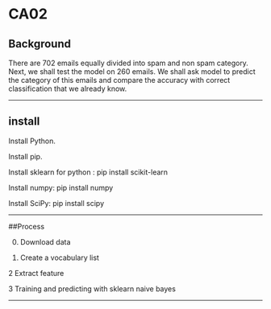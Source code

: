 # CA02

## Background

 There are 702 emails equally divided into spam and non spam category. Next, we shall test the model on 260 emails. We shall ask model to predict the category of this emails and compare the accuracy with correct classification that we already know.
 
-----------------------------------------------
 ## install
 
Install Python.

Install pip.

Install sklearn for python : pip install scikit-learn

Install numpy: pip install numpy

Install SciPy: pip install scipy


---------------------------------------------
##Process

0. Download data




1. Create a vocabulary list




2 Extract feature




3 Training and predicting with sklearn naive bayes

--------------------------------------------------
